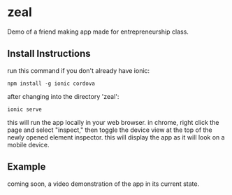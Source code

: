 # zeal
Demo of a friend making app made for entrepreneurship class.


## Install Instructions
run this command if you don't already have ionic:

`npm install -g ionic cordova`
 
after changing into the directory 'zeal':

`ionic serve`

this will run the app locally in your web browser.
in chrome, right click the page and select "inspect," then toggle the device view at the top of the newly opened element inspector. this will display the app as it will look on a mobile device.

## Example
coming soon, a video demonstration of the app in its current state.
